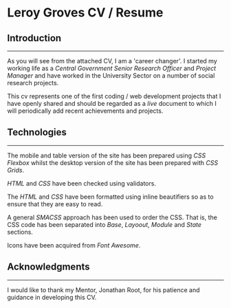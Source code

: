 # Leroy Groves CV / Resume

## Introduction
---
As you will see from the attached CV, I am a 'career changer'. I started my working life as a _Central Government Senior Research Officer_ and _Project Manager_ and have worked in the University Sector on a number of social research projects.   


This cv represents one of the first coding / web development projects that I have openly shared and should be regarded as a _live_ document to which I will periodically add recent achievements and projects.


## Technologies
---

The mobile and table version of the site has been prepared using _CSS Flexbox_ whilst the desktop version of the site has been prepared with _CSS Grids_.

_HTML_ and _CSS_ have been checked using validators.  

The _HTML_ and _CSS_ have been formatted using inline beautifiers so as to ensure that they are easy to read.

A general _SMACSS_ approach has been used to order the CSS. That is, the CSS code has been separated into _Base_, _Layoout_, _Module_ and _State_ sections.

Icons have been acquired from _Font Awesome_. 

## Acknowledgments
___
I would like to thank my Mentor, Jonathan Root, for his patience and guidance in developing this CV.


    


